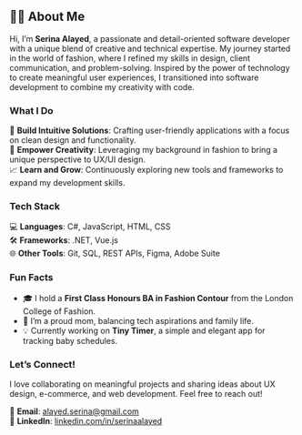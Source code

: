 ## 👩‍💻 **About Me**

Hi, I’m **Serina Alayed**, a passionate and detail-oriented software developer with a unique blend of creative and technical expertise. My journey started in the world of fashion, where I refined my skills in design, client communication, and problem-solving. Inspired by the power of technology to create meaningful user experiences, I transitioned into software development to combine my creativity with code.

### **What I Do**  
🌟 **Build Intuitive Solutions**: Crafting user-friendly applications with a focus on clean design and functionality.  
🎨 **Empower Creativity**: Leveraging my background in fashion to bring a unique perspective to UX/UI design.  
📈 **Learn and Grow**: Continuously exploring new tools and frameworks to expand my development skills.

### **Tech Stack**  
💻 **Languages**: C#, JavaScript, HTML, CSS  
🛠️ **Frameworks**: .NET, Vue.js  
🌐 **Other Tools**: Git, SQL, REST APIs, Figma, Adobe Suite

### **Fun Facts**  
- 🎓 I hold a **First Class Honours BA in Fashion Contour** from the London College of Fashion.  
- 👶 I’m a proud mom, balancing tech aspirations and family life.  
- 💡 Currently working on **Tiny Timer**, a simple and elegant app for tracking baby schedules.

### **Let’s Connect!**  
I love collaborating on meaningful projects and sharing ideas about UX design, e-commerce, and web development. Feel free to reach out!  

📧 **Email**: [alayed.serina@gmail.com](mailto:alayed.serina@gmail.com)  
🔗 **LinkedIn**: [linkedin.com/in/serinaalayed](https://linkedin.com/in/serinaalayed)
<!--
**serinalayed/serinalayed** is a ✨ _special_ ✨ repository because its `README.md` (this file) appears on your GitHub profile.

Here are some ideas to get you started:

- 🔭 I’m currently working on ...
- 🌱 I’m currently learning ...
- 👯 I’m looking to collaborate on ...
- 🤔 I’m looking for help with ...
- 💬 Ask me about ...
- 📫 How to reach me: ...
- 😄 Pronouns: ...
- ⚡ Fun fact: ...
-->
